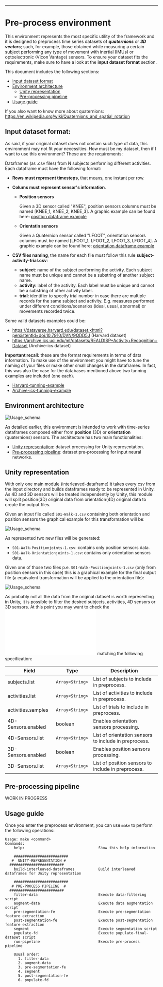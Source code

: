 -----------------------------------------

# Pre-process environment
This environment represents the most specific utility of the framework and it is designed to preprocess time series datasets of ***quaternions*** or ***3D vectors***; such, for example, those obtained while measuring a certain subject performing any type of movement with inertial (IMUs) or optoelectronic (Vicon Vantage) sensors. To ensure your dataset fits the requirements, make sure to have a look at the **input dataset format** section.

This document includes the following sections:
- [Input dataset format](#Input-dataset-format)
- [Environment architecture](#Environment-architecture)
  - [Unity representation](#Unity-representation)
  - [Pre-processing pipeline](#Pre-processing-pipeline)
- [Usage guide](#Usage-guide)

If you also want to know more about quaternions: https://en.wikipedia.org/wiki/Quaternions_and_spatial_rotation

## Input dataset format: 
As said, if your original dataset does not contain such type of data, this environment may not fit your necessities. How must be my dataset, then if I want to use this environment? These are the requirements:

Dataframes (as .csv files) from N subjects performing different activities. Each dataframe must have the following format:
- **Rows must represent timesteps**, that means, one instant per row.
- **Colums must represent sensor's information**.
    - **Position sensors**

      Given a 3D sensor called "KNEE", position sensors columns must be named [KNEE_1, KNEE_2, KNEE_3]. A graphic example can be found here:  [position dataframe example](../../doc/images/pre-process/3d_vector_input_dataset.png)

    - **Orientatin sensors**

      Given a Quaternion sensor called "LFOOT", orientation sensors columns must be named [LFOOT_1, LFOOT_2, LFOOT_3, LFOOT_4]. A graphic example can be found here:  [orientation dataframe example](../../doc/images/pre-process/quaternion_input_dataset.png)
- **CSV files naming**, the name for each file must follow this rule **subject-activity-trial.csv**:
    
    - **subject**: name of the subject performing the activity. Each subject name must be unique and cannot be a substring of another subject name.
    - **activity**: label of the activity. Each label must be unique and cannot be a substring of other activity label.
    - **trial**: identifier to specify trial number in case there are multiple records for the same subject and activity. E.g. measures performed under different conditions/scenarios (ideal, usual, abnormal) or movements recorded twice. 

Some valid datasets examples could be:

- https://dataverse.harvard.edu/dataset.xhtml?persistentId=doi:10.7910/DVN/9QDD5J (Harvard dataset)
- https://archive.ics.uci.edu/ml/datasets/REALDISP+Activity+Recognition+Dataset (Archive-ics dataset)

**Important recall:** these are the format requirements in terms of data information. To make use of the environment you might have to tune the naming of your files or make other small changes in the dataframes. In fact, this was also the case for the databases mentioned above two tunning examples are included (one each).

- [Harvard-tunning-example](../tunning/Harvard-tunning-example)
- [Archive-ics-tunning-example](../tunning/Archive-ics-tunning-example)



## Environment architecture

![Usage_schema](../../doc/images/pre-process/preprocess-utility.png)

As detailed earlier, this environment is intended to work with time-series dataframes composed either from **position** (3D) or **orientation** (quaternions) sensors. The architecture has two main functionalities:

- [Unity representation](#Unity-representation): dataset processing for Unity representation.
- [Pre-processing pipeline](#Pre-processing-pipeline): dataset pre-processing for input neural networks.


## Unity representation

With only one main module (interleaved-dataframe) it takes every csv from the input directory and builds dataframes ready to be represented in Unity. As 4D and 3D sensors will be treated independently by Unity, this module will split position(3D) original data from orientation(4D) original data to create the output files.

Given an input file called `S01-Walk-1.csv` containing both orientation and position sensors the graphical example for this transformation will be:

![Usage_schema](../../doc/images/Interleaved_dataframe_split.png)

As represented two new files will be generated:

- `S01-Walk-Positionjoints-1.csv`: contains only position sensors data.
- `S01-Walk-Orientationjoints-1.csv`: contains only orientation sensors data.

Given one of those two files p.e. `S01-Walk-Positionjoints-1.csv` (only from position sensors in this case) this is a graphical example for the final output file (a equivalent transformation will be applied to the orientation file):

![Usage_schema](../../doc/images/Interleaved_dataframe.png)

As probably not all the data from the original dataset is worth representing in Unity, it is possible to filter the desired subjects, activities, 4D sensors or 3D sensors. At this point you may want to check the ![interleaved dataframe configuration file template](../../doc/templates/unityConfig.json) matching the following specification:

| Field | Type | Description |
| -------- |--------- | ----------- |
| subjects.list  | `Array<String>`| List of subjects to include in preprocess. |
| activities.list |`Array<String>` |  List of activities to include in preprocess. |
| activities.samples | `Array<String>` | List of trials to include in preprocess. |
| 4D-Sensors.enabled   | boolean | Enables orientation sensors processing. |
| 4D-Sensors.list | `Array<String>`  |  List of orientation sensors to include in preprocess. |
| 3D-Sensors.enabled   | boolean | Enables position sensors processing. |
| 3D-Sensors.list | `Array<String>` |  List of position sensors to include in preprocess. |

## Pre-processing pipeline

WORK IN PROGRESS

## Usage guide
Once you enter the preprocess environment, you can use `make` to perform the following operations:
```
Usage: make <command>
Commands:
    help:                                  Show this help information
  
    #########################
   #  UNITY-REPRESENTATION #
  #########################
    build-interleaved-dataframes           Build interleaved dataframes for Unity representation
  
    #########################
   # PRE-PROCESS PIPELINE  #
  #########################
    filter-data                            Execute data-filtering script
    augment-data                           Execute data augmentation script
    pre-segmentation-fe                    Execute pre-segmentation feature extraction
    post-segmentation-fe                   Execute post-segmentation feature extraction
    segment                                Execute segmentation script
    populate-fd                            Execute populate-final-dataset script
    run-pipeline                           Execute pre-process pipeline 

    Usual order:
      1. filter-data
      2. augment-data
      3. pre-segmentation-fe
      4. segment
      5. post-segmentation-fe
      6. populate-fd
```